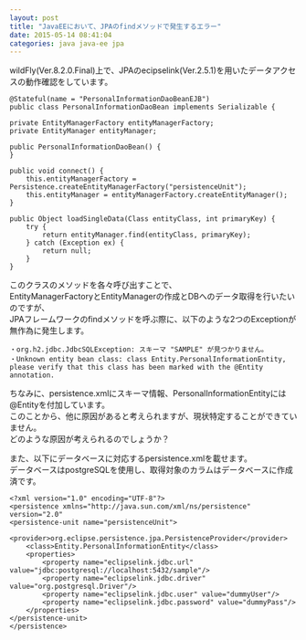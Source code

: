 ```yaml
---
layout: post
title: "JavaEEにおいて、JPAのfindメソッドで発生するエラー"
date: 2015-05-14 08:41:04
categories: java java-ee jpa
---
```

<p>wildFly(Ver.8.2.0.Final)上で、JPAのecipselink(Ver.2.5.1)を用いたデータアクセスの動作確認をしています。</p>

<pre><code>@Stateful(name = "PersonalInformationDaoBeanEJB")
public class PersonalInformationDaoBean implements Serializable {

private EntityManagerFactory entityManagerFactory;
private EntityManager entityManager;

public PersonalInformationDaoBean() {
}

public void connect() {
    this.entityManagerFactory = Persistence.createEntityManagerFactory("persistenceUnit");
    this.entityManager = entityManagerFactory.createEntityManager();
}

public Object loadSingleData(Class entityClass, int primaryKey) {
    try {
        return entityManager.find(entityClass, primaryKey);
    } catch (Exception ex) {
        return null;
    }
}
</code></pre>

<p>このクラスのメソッドを各々呼び出すことで、<br>
EntityManagerFactoryとEntityManagerの作成とDBへのデータ取得を行いたいのですが、<br>
JPAフレームワークのfindメソッドを呼ぶ際に、以下のような2つのExceptionが無作為に発生します。</p>

<pre><code>・org.h2.jdbc.JdbcSQLException: スキーマ "SAMPLE" が見つかりません。
・Unknown entity bean class: class Entity.PersonalInformationEntity, please verify that this class has been marked with the @Entity annotation.
</code></pre>

<p>ちなみに、persistence.xmlにスキーマ情報、PersonalInformationEntityには@Entityを付加しています。<br>
このことから、他に原因があると考えられますが、現状特定することができていません。<br>
どのような原因が考えられるのでしょうか？</p>

<p>また、以下にデータベースに対応するpersistence.xmlを載せます。<br>
データベースはpostgreSQLを使用し、取得対象のカラムはデータベースに作成済です。</p>

<pre><code>&lt;?xml version="1.0" encoding="UTF-8"?&gt;
&lt;persistence xmlns="http://java.sun.com/xml/ns/persistence" version="2.0"
&lt;persistence-unit name="persistenceUnit"&gt;
    &lt;provider&gt;org.eclipse.persistence.jpa.PersistenceProvider&lt;/provider&gt;
    &lt;class&gt;Entity.PersonalInformationEntity&lt;/class&gt;
    &lt;properties&gt;
        &lt;property name="eclipselink.jdbc.url" value="jdbc:postgresql://localhost:5432/sample"/&gt;
        &lt;property name="eclipselink.jdbc.driver" value="org.postgresql.Driver"/&gt;
        &lt;property name="eclipselink.jdbc.user" value="dummyUser"/&gt;
        &lt;property name="eclipselink.jdbc.password" value="dummyPass"/&gt;
    &lt;/properties&gt;
&lt;/persistence-unit&gt;
&lt;/persistence&gt;
</code></pre>
